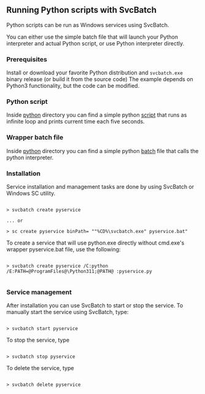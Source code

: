 ## Running Python scripts with SvcBatch

Python scripts can be run as Windows services using SvcBatch.


You can either use the simple batch file that will
launch your Python interpreter and actual Python script,
or use Python interpreter directly.


### Prerequisites

Install or download your favorite Python distribution
and `svcbatch.exe` binary release (or build it from the source code)
The example depends on Python3 functionality, but the code can be modified.


### Python script

Inside [python](python/) directory you can find a
simple python [script](python/pyservice.py)
that runs as infinite loop and prints current time
each five seconds.


### Wrapper batch file

Inside [python](python/) directory you can find a
simple python [batch](python/pyservice.bat) file
that calls the python interpreter.



### Installation

Service installation and management tasks are done
by using SvcBatch or Windows SC utility.


```no-highlight

> svcbatch create pyservice

... or

> sc create pyservice binPath= ""%CD%\svcbatch.exe" pyservice.bat"

```

To create a service that will use python.exe directly
without cmd.exe's wrapper pyservice.bat file, use the following:

```no-highlight

> svcbatch create pyservice /C:python /E:PATH=@ProgramFiles@\Python311;@PATH@ :pyservice.py


```


### Service management

After installation you can use SvcBatch to start or stop the service.
To manually start the service using SvcBatch, type:


```no-highlight

> svcbatch start pyservice

```

To stop the service, type

```no-highlight

> svcbatch stop pyservice

```

To delete the service, type

```no-highlight

> svcbatch delete pyservice

```

